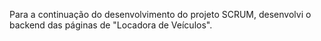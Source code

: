 Para a continuação do desenvolvimento do projeto SCRUM, desenvolvi o backend das páginas de "Locadora de Veículos".
